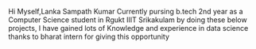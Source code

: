 Hi
Myself,Lanka Sampath Kumar Currently pursing b.tech 2nd year as a Computer Science student in Rgukt IIIT Srikakulam
by doing these below projects, I have gained lots of Knowledge and experience in data science
thanks to bharat intern for giving this opportunity

